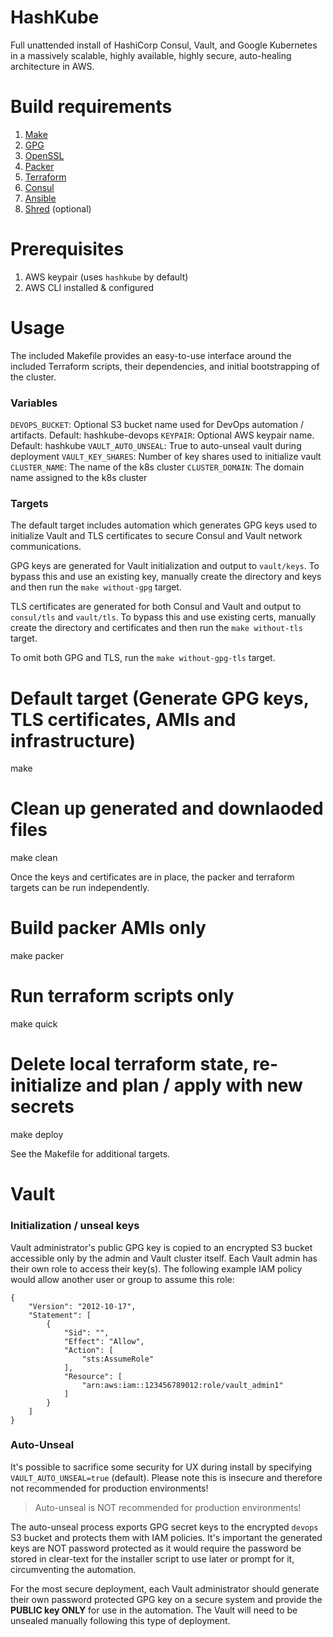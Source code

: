# HashKube

Full unattended install of HashiCorp Consul, Vault, and Google Kubernetes in a massively scalable, highly available, highly secure, auto-healing architecture in AWS.

# Build requirements

1. [Make](https://www.gnu.org/software/make/)
2. [GPG](https://gnupg.org/download/)
3. [OpenSSL](https://www.openssl.org/source/)
4. [Packer](https://www.packer.io/downloads.html)
5. [Terraform](https://www.terraform.io/downloads.html)
6. [Consul](https://www.consul.io/downloads.html)
7. [Ansible](https://www.ansible.com/resources/get-started)
8. [Shred](https://github.com/wertarbyte/coreutils/blob/master/src/shred.c) (optional)

# Prerequisites

1. AWS keypair (uses `hashkube` by default)
2. AWS CLI installed & configured

# Usage

The included Makefile provides an easy-to-use interface around the included Terraform scripts, their dependencies, and initial bootstrapping of the cluster.

### Variables

  `DEVOPS_BUCKET`:  Optional S3 bucket name used for DevOps automation / artifacts. Default: hashkube-devops
  `KEYPAIR`:  Optional AWS keypair name. Default: hashkube
  `VAULT_AUTO_UNSEAL`: True to auto-unseal vault during deployment
  `VAULT_KEY_SHARES`:  Number of key shares used to initialize vault
  `CLUSTER_NAME`: The name of the k8s cluster
  `CLUSTER_DOMAIN`: The domain name assigned to the k8s cluster

### Targets

The default target includes automation which generates GPG keys used to initialize Vault and TLS certificates to secure Consul and Vault network communications.

GPG keys are generated for Vault initialization and output to `vault/keys`. To bypass this and use an existing key, manually create the directory and keys and then run the `make without-gpg` target.

TLS certificates are generated for both Consul and Vault and output to `consul/tls` and `vault/tls`. To bypass this and use existing certs, manually create the directory and certificates and then run the `make without-tls` target.

To omit both GPG and TLS, run the `make without-gpg-tls` target.

  # Default target (Generate GPG keys, TLS certificates, AMIs and infrastructure)
  make

  # Clean up generated and downlaoded files
  make clean

Once the keys and certificates are in place, the packer and terraform targets can be run independently.

  # Build packer AMIs only
  make packer

  # Run terraform scripts only
  make quick

  # Delete local terraform state, re-initialize and plan / apply with new secrets
  make deploy

See the Makefile for additional targets.

# Vault

### Initialization / unseal keys

Vault administrator's public GPG key is copied to an encrypted S3 bucket accessible only by the admin and Vault cluster itself.  Each Vault admin has their own role to access their key(s). The following example IAM policy would allow another user or group to assume this role:

```
{
    "Version": "2012-10-17",
    "Statement": [
        {
            "Sid": "",
            "Effect": "Allow",
            "Action": [
                "sts:AssumeRole"
            ],
            "Resource": [
                "arn:aws:iam::123456789012:role/vault_admin1"
            ]
        }
    ]
}
```

### Auto-Unseal

It's possible to sacrifice some security for UX during install by specifying `VAULT_AUTO_UNSEAL=true` (default). Please note this is insecure and therefore not recommended for production environments!

> Auto-unseal is NOT recommended for production environments!

The auto-unseal process exports GPG secret keys to the encrypted `devops` S3 bucket and protects them with IAM policies. It's important the generated keys are NOT password protected as it would require the password be stored in clear-text for the installer script to use later or prompt for it, circumventing the automation.

For the most secure deployment, each Vault administrator should generate their own password protected GPG key on a secure system and provide the **PUBLIC key ONLY** for use in the automation. The Vault will need to be unsealed manually following this type of deployment.

